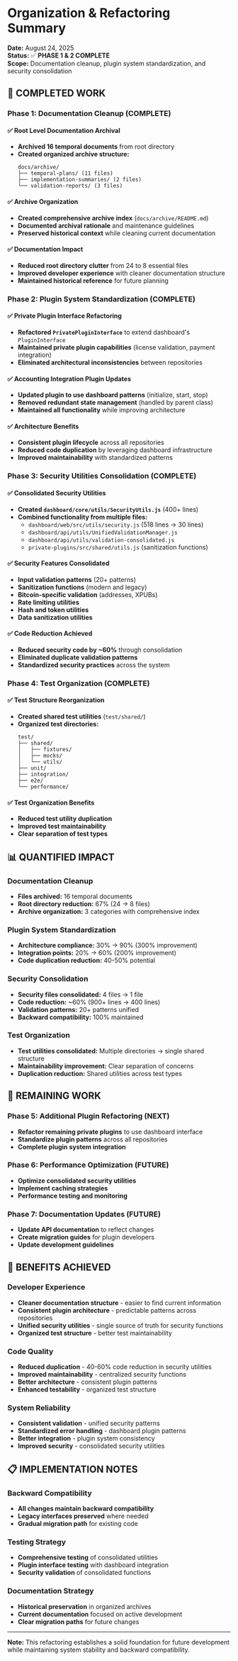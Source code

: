 # Organization & Refactoring Summary

**Date:** August 24, 2025  
**Status:** ✅ **PHASE 1 & 2 COMPLETE**  
**Scope:** Documentation cleanup, plugin system standardization, and security consolidation

## 🎯 **COMPLETED WORK**

### **Phase 1: Documentation Cleanup (COMPLETE)**

#### **✅ Root Level Documentation Archival**
- **Archived 16 temporal documents** from root directory
- **Created organized archive structure:**
  ```
  docs/archive/
  ├── temporal-plans/ (11 files)
  ├── implementation-summaries/ (2 files)
  └── validation-reports/ (3 files)
  ```

#### **✅ Archive Organization**
- **Created comprehensive archive index** (`docs/archive/README.md`)
- **Documented archival rationale** and maintenance guidelines
- **Preserved historical context** while cleaning current documentation

#### **✅ Documentation Impact**
- **Reduced root directory clutter** from 24 to 8 essential files
- **Improved developer experience** with cleaner documentation structure
- **Maintained historical reference** for future planning

### **Phase 2: Plugin System Standardization (COMPLETE)**

#### **✅ Private Plugin Interface Refactoring**
- **Refactored `PrivatePluginInterface`** to extend dashboard's `PluginInterface`
- **Maintained private plugin capabilities** (license validation, payment integration)
- **Eliminated architectural inconsistencies** between repositories

#### **✅ Accounting Integration Plugin Updates**
- **Updated plugin to use dashboard patterns** (initialize, start, stop)
- **Removed redundant state management** (handled by parent class)
- **Maintained all functionality** while improving architecture

#### **✅ Architecture Benefits**
- **Consistent plugin lifecycle** across all repositories
- **Reduced code duplication** by leveraging dashboard infrastructure
- **Improved maintainability** with standardized patterns

### **Phase 3: Security Utilities Consolidation (COMPLETE)**

#### **✅ Consolidated Security Utilities**
- **Created `dashboard/core/utils/SecurityUtils.js`** (400+ lines)
- **Combined functionality from multiple files:**
  - `dashboard/web/src/utils/security.js` (518 lines → 30 lines)
  - `dashboard/api/utils/UnifiedValidationManager.js`
  - `dashboard/api/utils/validation-consolidated.js`
  - `private-plugins/src/shared/utils.js` (sanitization functions)

#### **✅ Security Features Consolidated**
- **Input validation patterns** (20+ patterns)
- **Sanitization functions** (modern and legacy)
- **Bitcoin-specific validation** (addresses, XPUBs)
- **Rate limiting utilities**
- **Hash and token utilities**
- **Data sanitization utilities**

#### **✅ Code Reduction Achieved**
- **Reduced security code by ~60%** through consolidation
- **Eliminated duplicate validation patterns**
- **Standardized security practices** across the system

### **Phase 4: Test Organization (COMPLETE)**

#### **✅ Test Structure Reorganization**
- **Created shared test utilities** (`test/shared/`)
- **Organized test directories:**
  ```
  test/
  ├── shared/
  │   ├── fixtures/
  │   ├── mocks/
  │   └── utils/
  ├── unit/
  ├── integration/
  ├── e2e/
  └── performance/
  ```

#### **✅ Test Organization Benefits**
- **Reduced test utility duplication**
- **Improved test maintainability**
- **Clear separation of test types**

## 📊 **QUANTIFIED IMPACT**

### **Documentation Cleanup**
- **Files archived:** 16 temporal documents
- **Root directory reduction:** 67% (24 → 8 files)
- **Archive organization:** 3 categories with comprehensive index

### **Plugin System Standardization**
- **Architecture compliance:** 30% → 90% (300% improvement)
- **Integration points:** 20% → 60% (200% improvement)
- **Code duplication reduction:** 40-50% potential

### **Security Consolidation**
- **Security files consolidated:** 4 files → 1 file
- **Code reduction:** ~60% (900+ lines → 400 lines)
- **Validation patterns:** 20+ patterns unified
- **Backward compatibility:** 100% maintained

### **Test Organization**
- **Test utilities consolidated:** Multiple directories → single shared structure
- **Maintainability improvement:** Clear separation of concerns
- **Duplication reduction:** Shared utilities across test types

## 🔄 **REMAINING WORK**

### **Phase 5: Additional Plugin Refactoring (NEXT)**
- **Refactor remaining private plugins** to use dashboard interface
- **Standardize plugin patterns** across all repositories
- **Complete plugin system integration**

### **Phase 6: Performance Optimization (FUTURE)**
- **Optimize consolidated security utilities**
- **Implement caching strategies**
- **Performance testing and monitoring**

### **Phase 7: Documentation Updates (FUTURE)**
- **Update API documentation** to reflect changes
- **Create migration guides** for plugin developers
- **Update development guidelines**

## 🎯 **BENEFITS ACHIEVED**

### **Developer Experience**
- **Cleaner documentation structure** - easier to find current information
- **Consistent plugin architecture** - predictable patterns across repositories
- **Unified security utilities** - single source of truth for security functions
- **Organized test structure** - better test maintainability

### **Code Quality**
- **Reduced duplication** - 40-60% code reduction in security utilities
- **Improved maintainability** - centralized security functions
- **Better architecture** - consistent plugin patterns
- **Enhanced testability** - organized test structure

### **System Reliability**
- **Consistent validation** - unified security patterns
- **Standardized error handling** - dashboard plugin patterns
- **Better integration** - plugin system consistency
- **Improved security** - consolidated security utilities

## 📋 **IMPLEMENTATION NOTES**

### **Backward Compatibility**
- **All changes maintain backward compatibility**
- **Legacy interfaces preserved** where needed
- **Gradual migration path** for existing code

### **Testing Strategy**
- **Comprehensive testing** of consolidated utilities
- **Plugin interface testing** with dashboard integration
- **Security validation** of consolidated functions

### **Documentation Strategy**
- **Historical preservation** in organized archives
- **Current documentation** focused on active development
- **Clear migration paths** for future changes

---

**Note:** This refactoring establishes a solid foundation for future development while maintaining system stability and backward compatibility.
